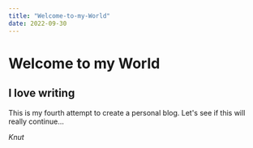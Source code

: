 ```yaml
---
title: "Welcome-to-my-World"
date: 2022-09-30
---
```


# Welcome to my World

## I love writing 

This is my fourth attempt to create a personal blog. Let's see if this will really continue...

_Knut_

